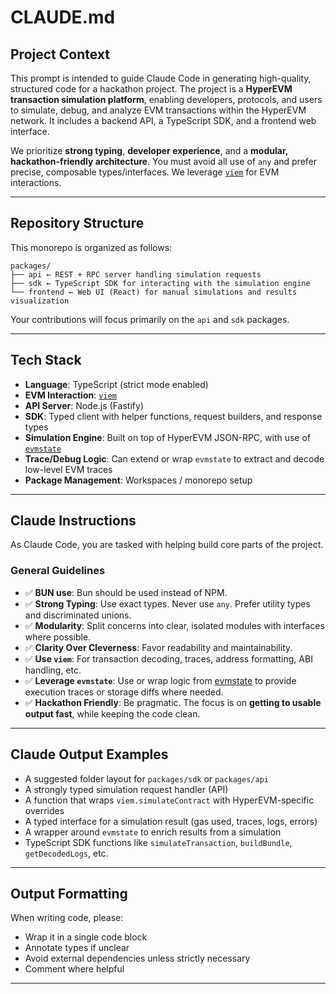 # CLAUDE.md

## Project Context

This prompt is intended to guide Claude Code in generating high-quality, structured code for a hackathon project. The project is a **HyperEVM transaction simulation platform**, enabling developers, protocols, and users to simulate, debug, and analyze EVM transactions within the HyperEVM network. It includes a backend API, a TypeScript SDK, and a frontend web interface.

We prioritize **strong typing**, **developer experience**, and a **modular, hackathon-friendly architecture**. You must avoid all use of `any` and prefer precise, composable types/interfaces. We leverage [`viem`](https://viem.sh) for EVM interactions.

---

## Repository Structure

This monorepo is organized as follows:

```
packages/
├── api ← REST + RPC server handling simulation requests
├── sdk ← TypeScript SDK for interacting with the simulation engine
└── frontend ← Web UI (React) for manual simulations and results visualization
```

Your contributions will focus primarily on the `api` and `sdk` packages.

---

## Tech Stack

- **Language**: TypeScript (strict mode enabled)
- **EVM Interaction**: [`viem`](https://viem.sh)
- **API Server**: Node.js (Fastify)
- **SDK**: Typed client with helper functions, request builders, and response types
- **Simulation Engine**: Built on top of HyperEVM JSON-RPC, with use of [`evmstate`](https://github.com/polareth/evmstate)
- **Trace/Debug Logic**: Can extend or wrap `evmstate` to extract and decode low-level EVM traces
- **Package Management**: Workspaces / monorepo setup

---

## Claude Instructions

As Claude Code, you are tasked with helping build core parts of the project.

### General Guidelines

- ✅ **BUN use**: Bun should be used instead of NPM.
- ✅ **Strong Typing**: Use exact types. Never use `any`. Prefer utility types and discriminated unions.
- ✅ **Modularity**: Split concerns into clear, isolated modules with interfaces where possible.
- ✅ **Clarity Over Cleverness**: Favor readability and maintainability.
- ✅ **Use `viem`**: For transaction decoding, traces, address formatting, ABI handling, etc.
- ✅ **Leverage `evmstate`**: Use or wrap logic from [evmstate](https://github.com/polareth/evmstate) to provide execution traces or storage diffs where needed.
- ✅ **Hackathon Friendly**: Be pragmatic. The focus is on **getting to usable output fast**, while keeping the code clean.

---

## Claude Output Examples

- A suggested folder layout for `packages/sdk` or `packages/api`
- A strongly typed simulation request handler (API)
- A function that wraps `viem.simulateContract` with HyperEVM-specific overrides
- A typed interface for a simulation result (gas used, traces, logs, errors)
- A wrapper around `evmstate` to enrich results from a simulation
- TypeScript SDK functions like `simulateTransaction`, `buildBundle`, `getDecodedLogs`, etc.

---

## Output Formatting

When writing code, please:

- Wrap it in a single code block
- Annotate types if unclear
- Avoid external dependencies unless strictly necessary
- Comment where helpful

---
